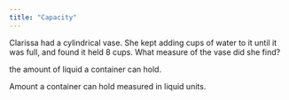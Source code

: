 ```yaml
---
title: "Capacity"
---
```

Clarissa had a cylindrical vase. She kept adding cups of water to it until it was full, and found it held 8 cups. What measure of the vase did she find?

the amount of liquid a container can hold.

Amount a container can hold measured in liquid units.

